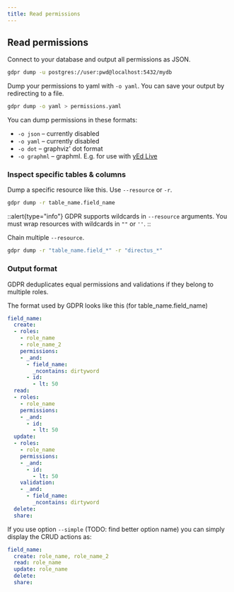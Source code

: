 ```yaml
---
title: Read permissions
---
```


## Read permissions

Connect to your database and output all permissions as JSON.

```bash
gdpr dump -u postgres://user:pwd@localhost:5432/mydb
```

Dump your permissions to yaml with `-o yaml`. You can save your output by redirecting to a file.

```bash
gdpr dump -o yaml > permissions.yaml
```

You can dump permissions in these formats:

* `-o json` – currently disabled
* `-o yaml` – currently disabled
* `-o dot` – graphviz' dot format
* `-o graphml` – graphml. E.g. for use with [yEd Live](https://www.yworks.com/yed-live/)

### Inspect specific tables & columns

Dump a specific resource like this. Use `--resource` or `-r`.

```bash
gdpr dump -r table_name.field_name
```

::alert{type="info"}
GDPR supports wildcards in `--resource` arguments. You must wrap resources with wildcards in `""` or `''`.
::

Chain multiple `--resource`.

```bash
gdpr dump -r "table_name.field_*" -r "directus_*"
```

### Output format

GDPR deduplicates equal permissions and validations if they belong to multiple roles.

The format used by GDPR looks like this (for table_name.field_name)

```yaml
field_name:
  create:
  - roles:
    - role_name
    - role_name_2
    permissions:
    - _and:
      - field_name:
        _ncontains: dirtyword
      - id:
        - lt: 50
  read:
  - roles:
    - role_name
    permissions:
    - _and:
      - id:
        - lt: 50
  update:
  - roles:
    - role_name
    permissions:
    - _and:
      - id:
        - lt: 50
    validation:
    - _and:
      - field_name:
        _ncontains: dirtyword
  delete:
  share:
```

If you use option `--simple` (TODO: find better option name) you can simply display the CRUD actions as:

```yaml
field_name:
  create: role_name, role_name_2
  read: role_name
  update: role_name
  delete:
  share:
```
